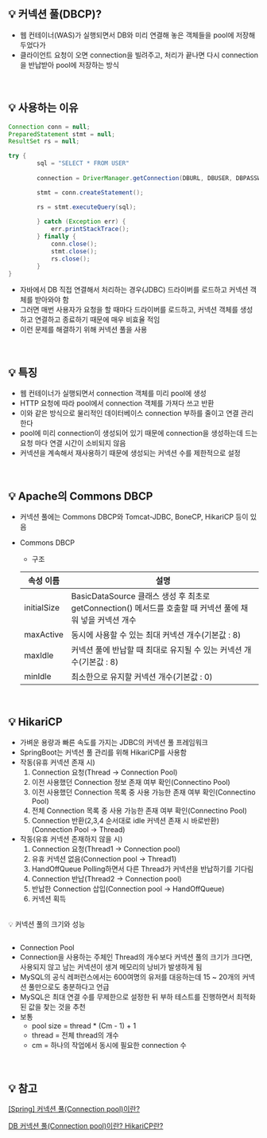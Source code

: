 <aside>
<h2>💡 커넥션 풀(DBCP)?

</aside>

- 웹 컨테이너(WAS)가 실행되면서 DB와 미리 연결해 놓은 객체들을 pool에 저장해 두었다가
- 클라이언트 요청이 오면 connection을 빌려주고, 처리가 끝나면 다시 connection을 반납받아 pool에 저장하는 방식
<br>
<aside>
<h2>💡 사용하는 이유

</aside>

```java
Connection conn = null;
PreparedStatement stmt = null;
ResultSet rs = null;

try {
		sql = "SELECT * FROM USER"
	
		connection = DriverManager.getConnection(DBURL, DBUSER, DBPASSWORD);

		stmt = conn.createStatement();

		rs = stmt.executeQuery(sql);
		
		} catch (Exception err) {
			err.printStackTrace();
		} finally {
			conn.close();
			stmt.close();
			rs.close();
		}
}

```

- 자바에서 DB 직접 연결해서 처리하는 경우(JDBC) 드라이버를 로드하고 커넥션 객체를 받아와야 함
- 그러면 매번 사용자가 요청을 할 때마다 드라이버를 로드하고, 커넥션 객체를 생성하고 연결하고 종료하기 때문에 매우 비효율 적임
- 이런 문제를 해결하기 위해 커넥션 풀을 사용
<br>
<aside>
<h2>💡 특징

</aside>

- 웹 컨테이너가 실행되면서 connection 객체를 미리 pool에 생성
- HTTP 요청에 따라 pool에서 connection 객체를 가져다 쓰고 반환
- 이와 같은 방식으로 물리적인 데이터베이스 connection 부하를 줄이고 연결 관리한다
- pool에 미리 connection이 생성되어 있기 때문에 connection을 생성하는데 드는 요청 마다 연결 시간이 소비되지 않음
- 커넥션을 계속해서 재사용하기 때문에 생성되는 커넥션 수를 제한적으로 설정
<br>
<aside>
<h2>💡 Apache의 Commons DBCP

</aside>

- 커넥션 풀에는 Commons DBCP와 Tomcat-JDBC, BoneCP, HikariCP 등이 있음
- Commons DBCP
    - 구조
    
    | 속성 이름 | 설명 |
    | --- | --- |
    | initialSize | BasicDataSource 클래스 생성 후 최초로 getConnection() 메서드를 호출할 때 커넥션 풀에 채워 넣을 커넥션 개수 |
    | maxActive | 동시에 사용할 수 있는 최대 커넥션 개수(기본값 : 8) |
    | maxIdle | 커넥션 풀에 반납할 때 최대로 유지될 수 있는 커넥션 개수(기본값 : 8) |
    | minIdle | 최소한으로 유지할 커넥션 개수(기본값 : 0) |
<br>
<aside>
<h2>💡 HikariCP

</aside>

- 가벼운 용량과 빠른 속도를 가지는 JDBC의 커넥션 풀 프레임워크
- SpringBoot는 커넥션 풀 관리를 위해 HikariCP를 사용함
- 작동(유휴 커넥션 존재 시)
    1. Connection 요청(Thread → Connection Pool)
    2. 이전 사용했던 Connection 정보 존재 여부 확인(Connectino Pool)
    3. 이전 사용했던 Connection 목록 중 사용 가능한 존재 여부 확인(Connectino Pool)
    4. 전체 Connection 목록 중 사용 가능한 존재 여부 확인(Connectino Pool)
    5. Connection 반환(2,3,4 순서대로 idle 커넥션 존재 시 바로반환)(Connection Pool → Thread)
- 작동(유휴 커넥션 존재하지 않을 시)
    1. Connection 요청(Thread1 → Connection pool)
    2. 유휴 커넥션 없음(Connection pool → Thread1)
    3. HandOffQueue Polling하면서 다른 Thread가 커넥션을 반납하기를 기다림
    4. Connection 반납(Thread2 → Connection pool)
    5. 반납한 Connection 삽입(Connection pool → HandOffQueue)
    6. 커넥션 획득
<br>
<aside>
💡 커넥션 풀의 크기와 성능
<h2>
</aside>

- Connection Pool
- Connection을 사용하는 주체인 Thread의 개수보다 커넥션 풀의 크기가 크다면, 사용되지 않고 남는 커넥션이 생겨 메모리의 낭비가 발생하게 됨
- MySQL의 공식 레퍼런스에서는 600여명의 유저를 대응하는데 15 ~ 20개의 커넥션 풀만으로도 충분하다고 언급
- MySQL은 최대 연결 수를 무제한으로 설정한 뒤 부하 테스트를 진행하면서 최적화된 값을 찾는 것을 추천
- 보통
    - pool size = thread * (Cm - 1) + 1
    - thread = 전체 thread의 개수
    - cm = 하나의 작업에서 동시에 필요한 connection 수
<br>
<aside>
<h2>💡 참고

</aside>

[[Spring] 커넥션 풀(Connection pool)이란?](https://linked2ev.github.io/spring/2019/08/14/Spring-3-%EC%BB%A4%EB%84%A5%EC%85%98-%ED%92%80%EC%9D%B4%EB%9E%80/)

[DB 커넥션 풀(Connection pool)이란? HikariCP란?](https://code-lab1.tistory.com/209)
